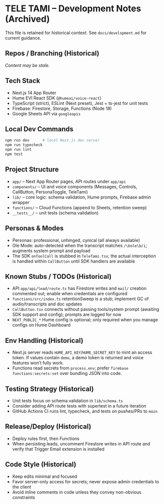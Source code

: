 <!-- ARCHIVED: Content superseded by docs/development.md -->
# TELE TAMI – Development Notes (Archived)

This file is retained for historical context. See `docs/development.md` for current guidance.

## Repos / Branching (Historical)
*Content may be stale.*

## Tech Stack
- Next.js 14 App Router
- Hume EVI React SDK (`@humeai/voice-react`)
- TypeScript (strict), ESLint (Next preset), Jest + ts-jest for unit tests
- Firebase: Firestore, Storage, Functions (Node 18)
- Google Sheets API via `googleapis`

## Local Dev Commands
```powershell
npm run dev      # local Next.js dev server
npm run typecheck
npm run lint
npm test
```

## Project Structure
- `app/` – Next App Router pages, API routes under `app/api`
- `components/` – UI and voice components (Messages, Controls, CallButton, PersonaToggle, TeleTami)
- `lib/` – core logic: schema validation, Hume prompts, Firebase admin wrapper
- `functions/` – Cloud Functions (append to Sheets, retention sweep)
- `__tests__/` – unit tests (schema validation)

## Personas & Modes
- Personas: professional, unhinged, cynical (all always available)
- Ole Mode: auto-detected when the transcript matches `/\bole\b/i`; augments system prompt and payload
- The SDK `onToolCall` is stubbed in `TeleTami.tsx`; the actual interception is handled within `CallButton` until SDK handlers are available

## Known Stubs / TODOs (Historical)
- API `app/api/lead/route.ts` has Firestore writes and `mail/` creation commented out; enable when credentials are configured
- `functions/src/index.ts` retentionSweep is a stub; implement GC of audio/transcripts and doc updates
- `CallButton.tsx` connects without passing tools/system prompt (awaiting SDK support and config); prompts are logged for now
- `NEXT_PUBLIC_*` Hume config is optional; only required when you manage configs on Hume Dashboard

## Env Handling (Historical)
- Next.js server reads `HUME_API_KEY`/`HUME_SECRET_KEY` to mint an access token. If values contain `demo`, a demo token is returned and voice features won’t fully work.
- Functions read secrets from `process.env`; prefer `firebase functions:secrets:set` over bundling JSON into code.

## Testing Strategy (Historical)
- Unit tests focus on schema validation in `lib/schema.ts`
- Consider adding API route tests with supertest in a future iteration
- GitHub Actions CI runs lint, typecheck, and tests on pushes/PRs to `main`

## Release/Deploy (Historical)
- Deploy rules first, then Functions
- When persisting leads, uncomment Firestore writes in API route and verify that Trigger Email extension is installed

## Code Style (Historical)
- Keep edits minimal and focused
- Favor server-only access for secrets; never expose admin credentials to the client
- Avoid inline comments in code unless they convey non-obvious constraints
